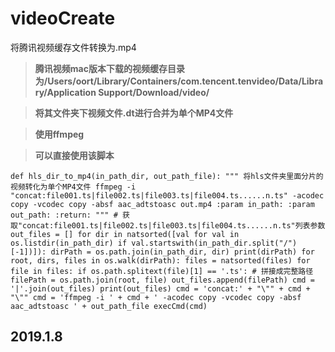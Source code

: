 # videoCreate
将腾讯视频缓存文件转换为.mp4

> **腾讯视频mac版本下载的视频缓存目录为/Users/oort/Library/Containers/com.tencent.tenvideo/Data/Library/Application Support/Download/video/**

> **将其文件夹下视频文件.dt进行合并为单个MP4文件**

> **使用ffmpeg**

> **可以直接使用该脚本**

`
  def hls_dir_to_mp4(in_path_dir, out_path_file):
    """
    将hls文件夹里面分片的视频转化为单个MP4文件
    ffmpeg -i "concat:file001.ts|file002.ts|file003.ts|file004.ts......n.ts" -acodec copy -vcodec copy -absf aac_adtstoasc out.mp4
    :param in_path:
    :param out_path:
    :return:
    """
    # 获取"concat:file001.ts|file002.ts|file003.ts|file004.ts......n.ts"列表参数
    out_files = []
    for dir in natsorted([val for val in os.listdir(in_path_dir) if val.startswith(in_path_dir.split("/")[-1])]):
        dirPath = os.path.join(in_path_dir, dir)
        print(dirPath)
        for root, dirs, files in os.walk(dirPath):
            files = natsorted(files)
            for file in files:
                if os.path.splitext(file)[1] == '.ts':
                    # 拼接成完整路径
                    filePath = os.path.join(root, file)
                    out_files.append(filePath)
    cmd = '|'.join(out_files)
    print(out_files)
    cmd = 'concat:' + "\"" + cmd + "\""
    cmd = 'ffmpeg -i ' + cmd + ' -acodec copy -vcodec copy -absf aac_adtstoasc ' + out_path_file
    execCmd(cmd)
`
## 2019.1.8
